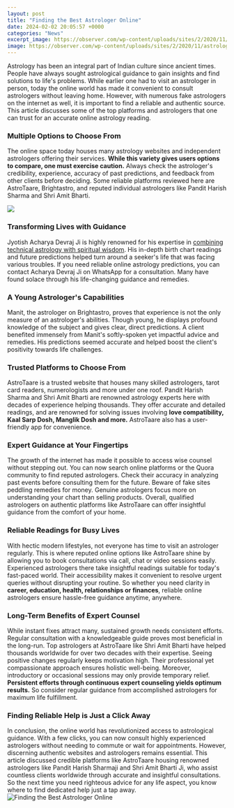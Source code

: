 ```yaml
---
layout: post
title: "Finding the Best Astrologer Online"
date: 2024-02-02 20:05:57 +0000
categories: "News"
excerpt_image: https://observer.com/wp-content/uploads/sites/2/2020/11/astrology.jpg?resize=50
image: https://observer.com/wp-content/uploads/sites/2/2020/11/astrology.jpg?resize=50
---
```


Astrology has been an integral part of Indian culture since ancient times. People have always sought astrological guidance to gain insights and find solutions to life's problems. While earlier one had to visit an astrologer in person, today the online world has made it convenient to consult astrologers without leaving home. However, with numerous fake astrologers on the internet as well, it is important to find a reliable and authentic source. This article discusses some of the top platforms and astrologers that one can trust for an accurate online astrology reading.
### Multiple Options to Choose From  
The online space today houses many astrology websites and independent astrologers offering their services. **While this variety gives users options to compare, one must exercise caution.** Always check the astrologer's credibility, experience, accuracy of past predictions, and feedback from other clients before deciding. Some reliable platforms reviewed here are AstroTaare, Brightastro, and reputed individual astrologers like Pandit Harish Sharma and Shri Amit Bharti. 

![](https://vedicfeed.com/wp-content/uploads/2021/03/Find-Best-Astrologer-Online.jpg)
### Transforming Lives with Guidance
Jyotish Acharya Devraj Ji is highly renowned for his expertise in [combining technical astrology with spiritual wisdom](https://store.fi.io.vn/chihuahuas-stocking-santa-chihuahua-dogs-christmas-socks-lights-xmas-424-chihuahua-dog). His in-depth birth chart readings and future predictions helped turn around a seeker's life that was facing various troubles. If you need reliable online astrology predictions, you can contact Acharya Devraj Ji on WhatsApp for a consultation. Many have found solace through his life-changing guidance and remedies.
### A Young Astrologer's Capabilities  
Manit, the astrologer on Brightastro, proves that experience is not the only measure of an astrologer's abilities. Though young, he displays profound knowledge of the subject and gives clear, direct predictions. A client benefited immensely from Manit's softly-spoken yet impactful advice and remedies. His predictions seemed accurate and helped boost the client's positivity towards life challenges.  
### Trusted Platforms to Choose From
AstroTaare is a trusted website that houses many skilled astrologers, tarot card readers, numerologists and more under one roof. Pandit Harish Sharma and Shri Amit Bharti are renowned astrology experts here with decades of experience helping thousands. They offer accurate and detailed readings, and are renowned for solving issues involving **love compatibility, Kaal Sarp Dosh, Manglik Dosh and more.** AstroTaare also has a user-friendly app for convenience.
### Expert Guidance at Your Fingertips  
The growth of the internet has made it possible to access wise counsel without stepping out. You can now search online platforms or the Quora community to find reputed astrologers. Check their accuracy in analyzing past events before consulting them for the future. Beware of fake sites peddling remedies for money. Genuine astrologers focus more on understanding your chart than selling products. Overall, qualified astrologers on authentic platforms like AstroTaare can offer insightful guidance from the comfort of your home.
### Reliable Readings for Busy Lives
With hectic modern lifestyles, not everyone has time to visit an astrologer regularly. This is where reputed online options like AstroTaare shine by allowing you to book consultations via call, chat or video sessions easily. Experienced astrologers there take insightful readings suitable for today's fast-paced world. Their accessibility makes it convenient to resolve urgent queries without disrupting your routine. So whether you need clarity in **career, education, health, relationships or finances**, reliable online astrologers ensure hassle-free guidance anytime, anywhere.
### Long-Term Benefits of Expert Counsel 
While instant fixes attract many, sustained growth needs consistent efforts. Regular consultation with a knowledgeable guide proves most beneficial in the long-run. Top astrologers at AstroTaare like Shri Amit Bharti have helped thousands worldwide for over two decades with their expertise. Seeing positive changes regularly keeps motivation high. Their professional yet compassionate approach ensures holistic well-being. Moreover, introductory or occasional sessions may only provide temporary relief. **Persistent efforts through continuous expert counseling yields optimum results.** So consider regular guidance from accomplished astrologers for maximum life fulfillment.
### Finding Reliable Help is Just a Click Away
In conclusion, the online world has revolutionized access to astrological guidance. With a few clicks, you can now consult highly experienced astrologers without needing to commute or wait for appointments. However, discerning authentic websites and astrologers remains essential. This article discussed credible platforms like AstroTaare housing renowned astrologers like Pandit Harish Sharmaji and Shri Amit Bharti Ji, who assist countless clients worldwide through accurate and insightful consultations. So the next time you need righteous advice for any life aspect, you know where to find dedicated help just a tap away.
![Finding the Best Astrologer Online](https://observer.com/wp-content/uploads/sites/2/2020/11/astrology.jpg?resize=50)